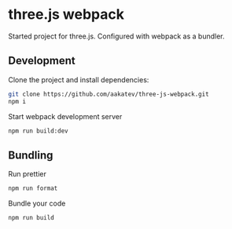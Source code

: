 # three.js webpack

Started project for three.js. Configured with webpack as a bundler.

## Development

Clone the project and install dependencies:

```bash
git clone https://github.com/aakatev/three-js-webpack.git
npm i
```

Start webpack development server

```bash
npm run build:dev
```
## Bundling

Run prettier

```bash
npm run format
```

Bundle your code

```bash
npm run build
```
